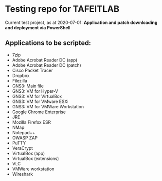 # Testing repo for TAFEITLAB
Current test project, as at 2020-07-01: **Application and patch downloading and deployment via PowerShell**
## Applications to be scripted:
* 7zip
* Adobe Acrobat Reader DC (app)
* Adobe Acrobat Reader DC (patch)
* Cisco Packet Tracer
* Dropbox
* Filezilla
* GNS3: Main file
* GNS3: VM for Hyper-V
* GNS3: VM for VirtualBox
* GNS3: VM for VMware ESXi
* GNS3: VM for VMWare Workstation
* Google Chrome Enterprise
* JRE
* Mozilla Firefox ESR
* NMap
* Notepad++
* OWASP ZAP
* PuTTY
* VeraCrypt
* VirtualBox (app)
* VirtualBox (extensions)
* VLC
* VMWare workstation
* Wireshark
